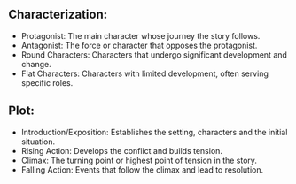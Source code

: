 ## Characterization:
 - Protagonist: The main character whose journey the story follows.
 - Antagonist: The force or character that opposes the protagonist.
 - Round Characters: Characters that undergo significant development and change.
 - Flat Characters: Characters with limited development, often serving specific roles.

## Plot:
 - Introduction/Exposition: Establishes the setting, characters and the initial situation.
 - Rising Action: Develops the conflict and builds tension.
 - Climax: The turning point or highest point of tension in the story.
 - Falling Action: Events that follow the climax and lead to resolution.
